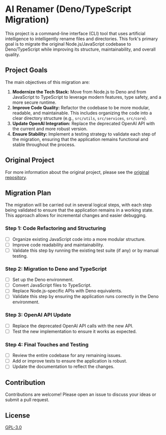# AI Renamer (Deno/TypeScript Migration)

This project is a command-line interface (CLI) tool that uses artificial intelligence to intelligently rename files and directories. This fork's primary goal is to migrate the original Node.js/JavaScript codebase to Deno/TypeScript while improving its structure, maintainability, and overall quality.

## Project Goals

The main objectives of this migration are:

1.  **Modernize the Tech Stack:** Move from Node.js to Deno and from JavaScript to TypeScript to leverage modern features, type safety, and a more secure runtime.
2.  **Improve Code Quality:** Refactor the codebase to be more modular, readable, and maintainable. This includes organizing the code into a clear directory structure (e.g., `src/utils`, `src/services`, `src/core`).
3.  **Update OpenAI Integration:** Replace the deprecated OpenAI API with the current and more robust version.
4.  **Ensure Stability:** Implement a testing strategy to validate each step of the migration, ensuring that the application remains functional and stable throughout the process.

## Original Project

For more information about the original project, please see the [original repository](https://github.com/ozgrozer/ai-renamer).

## Migration Plan

The migration will be carried out in several logical steps, with each step being validated to ensure that the application remains in a working state. This approach allows for incremental changes and easier debugging.

### Step 1: Code Refactoring and Structuring

-   [ ] Organize existing JavaScript code into a more modular structure.
-   [ ] Improve code readability and maintainability.
-   [ ] Validate this step by running the existing test suite (if any) or by manual testing.

### Step 2: Migration to Deno and TypeScript

-   [ ] Set up the Deno environment.
-   [ ] Convert JavaScript files to TypeScript.
-   [ ] Replace Node.js-specific APIs with Deno equivalents.
-   [ ] Validate this step by ensuring the application runs correctly in the Deno environment.

### Step 3: OpenAI API Update

-   [ ] Replace the deprecated OpenAI API calls with the new API.
-   [ ] Test the new implementation to ensure it works as expected.

### Step 4: Final Touches and Testing

-   [ ] Review the entire codebase for any remaining issues.
-   [ ] Add or improve tests to ensure the application is robust.
-   [ ] Update the documentation to reflect the changes.

## Contribution

Contributions are welcome! Please open an issue to discuss your ideas or submit a pull request.

## License

[GPL-3.0](https://github.com/ozgrozer/ai-renamer/blob/main/license)